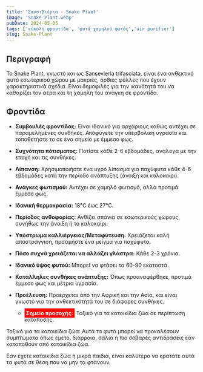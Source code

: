 ```yaml
---
title: 'Σανσιβιέρια - Snake Plant'
image: 'Snake Plant.webp'
pubDate: 2024-05-05
tags: ['εύκολη φροντίδα', 'φυτά χαμηλού φωτός','air purifier']
slug: Snake-Plant
---
```


**Περιγραφή**
-------------
Το Snake Plant, γνωστό και ως Sansevieria trifasciata, είναι ένα ανθεκτικό φυτό εσωτερικού χώρου με μακριές, όρθιες φύλλες που έχουν χαρακτηριστικά σχέδια. Είναι δημοφιλές για την ικανότητά του να καθαρίζει τον αέρα και τη χαμηλή του ανάγκη σε φροντίδα.

**Φροντίδα**
------------

* **Συμβουλές φροντίδας:** 
  Είναι ιδανικό για αρχάριους καθώς αντέχει σε παραμελημένες συνθήκες. Αποφύγετε την υπερβολική υγρασία και τοποθετήστε το σε ένα σημείο με έμμεσο φως.

* **Συχνότητα πότισματος:** 
  Ποτίστε κάθε 2-6 εβδομάδες, ανάλογα με την εποχή και τις συνθήκες.

* **Λίπανση:** 
  Χρησιμοποιήστε ένα υγρό λίπασμα για παχύφυτα κάθε 4-6 εβδομάδες κατά την περίοδο ανάπτυξης (άνοιξη και καλοκαίρι).

* **Ανάγκες φωτισμού:** 
  Αντέχει σε χαμηλό φωτισμό, αλλά προτιμά έμμεσο φως.

* **Ιδανική θερμοκρασία:** 
  18°C έως 27°C.

* **Περίοδος ανθοφορίας:**
  Ανθίζει σπάνια σε εσωτερικούς χώρους, συνήθως την άνοιξη ή το καλοκαίρι.

* **Υπόστρωμα καλλιέργειας/Μεταφύτευση:**
  Χρειάζεται καλή αποστράγγιση, προτιμήστε ένα μείγμα για παχύφυτα.

* **Πόσο συχνά χρειάζεται να αλλάζει γλάστρα:** 
  Κάθε 2-3 χρόνια.

* **Ιδανικό ύψος φυτού:** 
  Μπορεί να φτάσει τα 60-90 εκατοστά.

* **Κατάλληλες συνθήκες ανάπτυξης:** 
  Όπως προαναφέρθηκε, προτιμά έμμεσο φως και μέτρια υγρασία.

* **Προέλευση:**
  Προέρχεται από την Αφρική και την Ασία, και είναι γνωστό για την ανθεκτικότητά του σε διάφορες συνθήκες.

  * **<mark style="background: red; color:white; padding:0.25rem">Σημείο προσοχής:</mark>** 
Τοξικό για τα κατοικίδια ζώα σε περίπτωση κατάποσης.

Τοξικό για τα κατοικίδια ζώα: Αυτά τα φυτά μπορεί να προκαλέσουν συμπτώματα όπως εμετό, διάρροια, σάλια ή πιο σοβαρές αντιδράσεις εάν καταποθούν από κατοικίδια ζώα.

Εάν έχετε κατοικίδια ζώα ή μικρά παιδιά, είναι καλύτερο να κρατάτε αυτά τα φυτά σε θέση που να μην τα φτάνουν.
